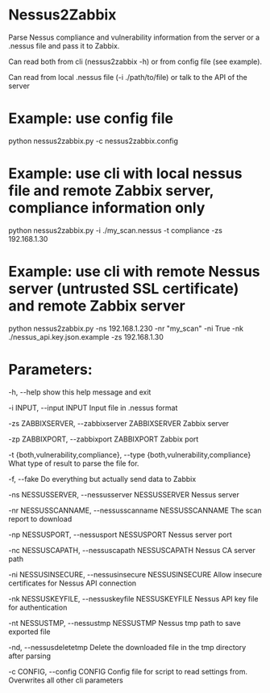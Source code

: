 # Nessus2Zabbix
Parse Nessus compliance and vulnerability information from the server or a .nessus file and pass it to Zabbix.

Can read both from cli (nessus2zabbix -h) or from config file (see example).

Can read from local .nessus file (-i ./path/to/file) or talk to the API of the server

# Example: use config file
python nessus2zabbix.py -c nessus2zabbix.config

# Example: use cli with local nessus file and remote Zabbix server, compliance information only
python nessus2zabbix.py -i ./my_scan.nessus -t compliance -zs 192.168.1.30

# Example: use cli with remote Nessus server (untrusted SSL certificate) and remote Zabbix server
python nessus2zabbix.py -ns 192.168.1.230 -nr "my_scan" -ni True -nk ./nessus_api.key.json.example -zs 192.168.1.30

# Parameters:
  -h, --help            show this help message and exit
  
  -i INPUT, --input INPUT
                        Input file in .nessus format
                        
  -zs ZABBIXSERVER, --zabbixserver ZABBIXSERVER 
                        Zabbix server 
                        
  -zp ZABBIXPORT, --zabbixport ZABBIXPORT
                        Zabbix port
                        
  -t {both,vulnerability,compliance}, --type {both,vulnerability,compliance}
                        What type of result to parse the file for.
                        
  -f, --fake            Do everything but actually send data to Zabbix
  
  -ns NESSUSSERVER, --nessusserver NESSUSSERVER
                        Nessus server
                        
  -nr NESSUSSCANNAME, --nessusscanname NESSUSSCANNAME
                        The scan report to download
                        
  -np NESSUSPORT, --nessusport NESSUSPORT
                        Nessus server port
                        
  -nc NESSUSCAPATH, --nessuscapath NESSUSCAPATH
                        Nessus CA server path
                        
  -ni NESSUSINSECURE, --nessusinsecure NESSUSINSECURE
                        Allow insecure certificates for Nessus API connection
                        
  -nk NESSUSKEYFILE, --nessuskeyfile NESSUSKEYFILE
                        Nessus API key file for authentication
                        
  -nt NESSUSTMP, --nessustmp NESSUSTMP
                        Nessus tmp path to save exported file
                        
  -nd, --nessusdeletetmp
                        Delete the downloaded file in the tmp directory after
                        parsing
                        
  -c CONFIG, --config CONFIG
                        Config file for script to read settings from.
                        Overwrites all other cli parameters

